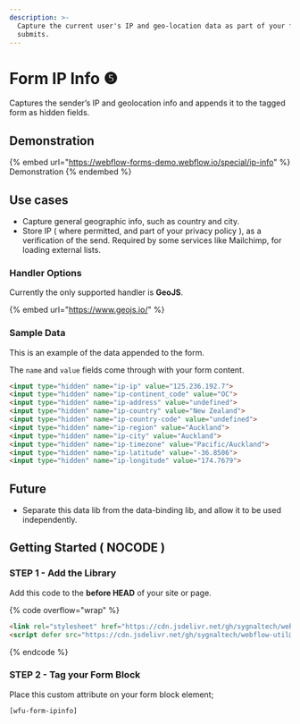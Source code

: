 ```yaml
---
description: >-
  Capture the current user's IP and geo-location data as part of your form
  submits.
---
```


# Form IP Info ❺

Captures the sender’s IP and geolocation info and appends it to the tagged form as hidden fields.

## Demonstration <a href="#demo---webflow-forms-w-ip-info" id="demo---webflow-forms-w-ip-info"></a>

{% embed url="https://webflow-forms-demo.webflow.io/special/ip-info" %}
Demonstration
{% endembed %}

## Use cases

* Capture general geographic info, such as country and city.
* Store IP ( where permitted, and part of your privacy policy ), as a verification of the send. Required by some services like Mailchimp, for loading external lists.&#x20;

### Handler Options&#x20;

Currently the only supported handler is **GeoJS**.

{% embed url="https://www.geojs.io/" %}

### Sample Data

This is an example of the data appended to the form.

The `name` and `value` fields come through with your form content.&#x20;

```html
<input type="hidden" name="ip-ip" value="125.236.192.7">
<input type="hidden" name="ip-continent_code" value="OC">
<input type="hidden" name="ip-address" value="undefined">
<input type="hidden" name="ip-country" value="New Zealand">
<input type="hidden" name="ip-country-code" value="undefined">
<input type="hidden" name="ip-region" value="Auckland">
<input type="hidden" name="ip-city" value="Auckland">
<input type="hidden" name="ip-timezone" value="Pacific/Auckland">
<input type="hidden" name="ip-latitude" value="-36.8506">
<input type="hidden" name="ip-longitude" value="174.7679">
```

## Future

* Separate this data lib from the data-binding lib, and allow it to be used independently.&#x20;

## Getting Started ( NOCODE ) <a href="#getting-started-nocode" id="getting-started-nocode"></a>

### **STEP 1 - Add the Library**

Add this code to the **before HEAD** of your site or page.

{% code overflow="wrap" %}
```html
<link rel="stylesheet" href="https://cdn.jsdelivr.net/gh/sygnaltech/webflow-util@5.2.13/dist/css/webflow-form.css"> 
<script defer src="https://cdn.jsdelivr.net/gh/sygnaltech/webflow-util@5.2.13/dist/nocode/webflow-form.js"></script>
```
{% endcode %}

### **STEP 2 - Tag your Form Block**

Place this custom attribute on your form block element;

`[wfu-form-ipinfo]`

